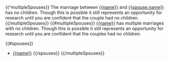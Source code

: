{{^multipleSpouses}}
The marriage between [{{name}}](https://familysearch.org/tree/person/{{pid}}/details)
and [{{spouse.name}}](https://familysearch.org/tree/#view=ancestor&person={{spouse.id}}) has no children. Though this is possible it still represents
an opportunity for research until you are confident that the couple had no children.
{{/multipleSpouses}}
{{#multipleSpouses}}
[{{name}}](https://familysearch.org/tree/person/{{pid}}/details) has multiple marriages
with no children. Though this is possible it still represents an opportunity for research 
until you are confident that the couples had no children.

{{#spouses}}
* [{{name}}](https://familysearch.org/tree/person/{{id}}/details)
{{/spouses}}
{{/multipleSpouses}}